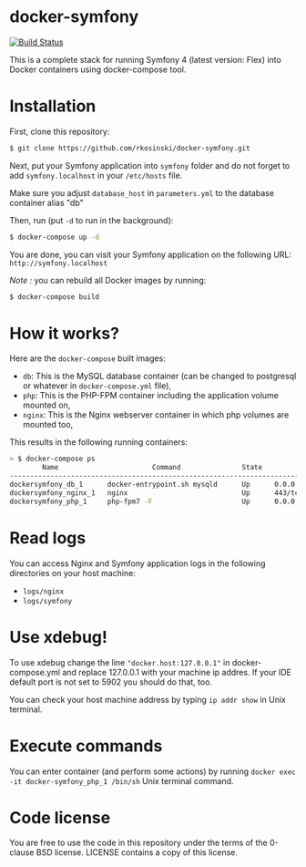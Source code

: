 docker-symfony
==============

[![Build Status](https://secure.travis-ci.org/rkosinski/docker-symfony.png?branch=master)](http://travis-ci.org/rkosinski/docker-symfony)


This is a complete stack for running Symfony 4 (latest version: Flex) into Docker containers using docker-compose tool.

# Installation

First, clone this repository:

```bash
$ git clone https://github.com/rkosinski/docker-symfony.git
```

Next, put your Symfony application into `symfony` folder and do not forget to add `symfony.localhost` in your `/etc/hosts` file.

Make sure you adjust `database_host` in `parameters.yml` to the database container alias "db"

Then, run (put `-d` to run in the background):

```bash
$ docker-compose up -d
```

You are done, you can visit your Symfony application on the following URL: `http://symfony.localhost`

_Note :_ you can rebuild all Docker images by running:

```bash
$ docker-compose build
```

# How it works?

Here are the `docker-compose` built images:

* `db`: This is the MySQL database container (can be changed to postgresql or whatever in `docker-compose.yml` file),
* `php`: This is the PHP-FPM container including the application volume mounted on,
* `nginx`: This is the Nginx webserver container in which php volumes are mounted too,

This results in the following running containers:

```bash
> $ docker-compose ps
        Name                       Command               State              Ports
--------------------------------------------------------------------------------------------
dockersymfony_db_1      docker-entrypoint.sh mysqld      Up      0.0.0.0:3308->3306/tcp
dockersymfony_nginx_1   nginx                            Up      443/tcp, 0.0.0.0:88->80/tcp
dockersymfony_php_1     php-fpm7 -F                      Up      0.0.0.0:9000->9000/tcp
```

# Read logs

You can access Nginx and Symfony application logs in the following directories on your host machine:

* `logs/nginx`
* `logs/symfony`

# Use xdebug!

To use xdebug change the line `"docker.host:127.0.0.1"` in docker-compose.yml and replace 127.0.0.1 with your machine ip addres.
If your IDE default port is not set to 5902 you should do that, too.

You can check your host machine address by typing `ip addr show` in Unix terminal.

# Execute commands

You can enter container (and perform some actions) by running `docker exec -it docker-symfony_php_1 /bin/sh` Unix terminal command.

# Code license

You are free to use the code in this repository under the terms of the 0-clause BSD license. LICENSE contains a copy of this license.
